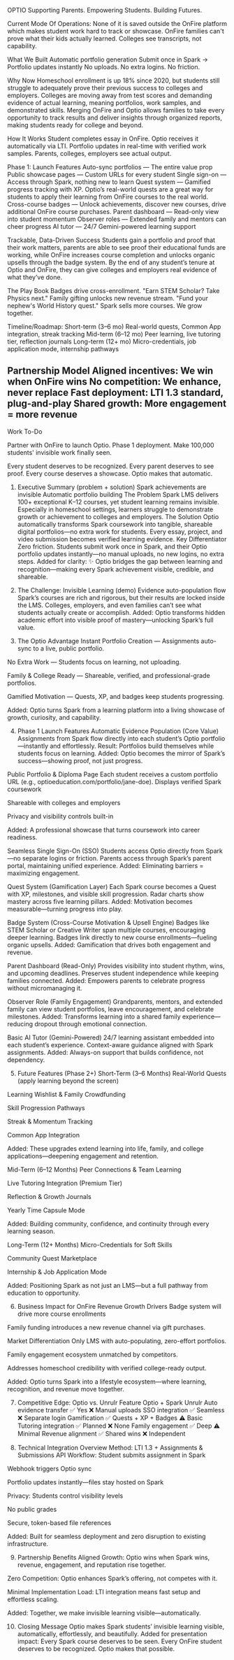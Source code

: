 OPTIO
Supporting Parents. Empowering Students. Building Futures.

Current Mode Of Operations:
None of it is saved outside the OnFire platform which makes student work hard to track or showcase.
OnFire families can't prove what their kids actually learned.
Colleges see transcripts, not capability.

What We Built
Automatic portfolio generation
Submit once in Spark → Portfolio updates instantly
No uploads. No extra logins. No friction.

Why Now
Homeschool enrollment is up 18% since 2020, but students still struggle to adequately prove their previous success to colleges and employers. Colleges are moving away from test scores and demanding evidence of actual learning, meaning portfolios, work samples, and demonstrated skills. Merging OnFire and Optio allows families to take every opportunity to track results and deliver insights through organized reports, making students ready for college and beyond.

How It Works
Student completes essay in OnFire.
Optio receives it automatically via LTI.
Portfolio updates in real-time with verified work samples.
Parents, colleges, employers see actual output.

Phase 1: Launch Features
Auto-sync portfolios — The entire value prop
Public showcase pages — Custom URLs for every student
Single sign-on — Access through Spark, nothing new to learn
Quest system — Gamified progress tracking with XP. Optio’s real-world quests are a great way for students to apply their learning from OnFire courses to the real world.
Cross-course badges — Unlock achievements, discover new courses, drive additional OnFire course purchases.
Parent dashboard — Read-only view into student momentum
Observer roles — Extended family and mentors can cheer progress
AI tutor — 24/7 Gemini-powered learning support

Trackable, Data-Driven Success
Students gain a portfolio and proof that their work matters, parents are able to see proof their educational funds are working, while OnFire increases course completion and unlocks organic upsells through the badge system. By the end of any student’s tenure at Optio and OnFire, they can give colleges and employers real evidence of what they’ve done.

The Play Book
Badges drive cross-enrollment.
"Earn STEM Scholar? Take Physics next."
Family gifting unlocks new revenue stream.
"Fund your nephew's World History quest."
Spark sells more courses. We grow together.

Timeline/Roadmap:
Short-term (3–6 mo) Real-world quests, Common App integration, streak tracking
Mid-term (6–12 mo) Peer learning, live tutoring tier, reflection journals
Long-term (12+ mo) Micro-credentials, job application mode, internship pathways

Partnership Model
Aligned incentives: We win when OnFire wins
No competition: We enhance, never replace
Fast deployment: LTI 1.3 standard, plug-and-play
Shared growth: More engagement = more revenue
---
Work To-Do

Partner with OnFire to launch Optio.
Phase 1 deployment.
Make 100,000 students' invisible work finally seen.


Every student deserves to be recognized.
Every parent deserves to see proof.
Every course deserves a showcase.
Optio makes that automatic.

1. Executive Summary (problem + solution)
Spark achievements are invisible
Automatic portfolio building
The Problem
Spark LMS delivers 100+ exceptional K–12 courses, yet student learning remains invisible. Especially in homeschool settings, learners struggle to demonstrate growth or achievement to colleges and employers.
The Solution
Optio automatically transforms Spark coursework into tangible, shareable digital portfolios—no extra work for students. Every essay, project, and video submission becomes verified learning evidence.
Key Differentiator
 Zero friction. Students submit work once in Spark, and their Optio portfolio updates instantly—no manual uploads, no new logins, no extra steps.
Added for clarity:
✨ Optio bridges the gap between learning and recognition—making every Spark achievement visible, credible, and shareable.

2. The Challenge: Invisible Learning
(demo) Evidence auto-population flow
Spark’s courses are rich and rigorous, but their results are locked inside the LMS.
 Colleges, employers, and even families can’t see what students actually create or accomplish.
Added:
Optio transforms hidden academic effort into visible proof of mastery—unlocking Spark’s full value.

3. The Optio Advantage
Instant Portfolio Creation — Assignments auto-sync to a live, public portfolio.


No Extra Work — Students focus on learning, not uploading.


Family & College Ready — Shareable, verified, and professional-grade portfolios.


Gamified Motivation — Quests, XP, and badges keep students progressing.


Added:
Optio turns Spark from a learning platform into a living showcase of growth, curiosity, and capability.

4. Phase 1 Launch Features
Automatic Evidence Population (Core Value)
Assignments from Spark flow directly into each student’s Optio portfolio—instantly and effortlessly.
 Result: Portfolios build themselves while students focus on learning.
Added:
Optio becomes the mirror of Spark’s success—showing proof, not just progress.

Public Portfolio & Diploma Page
Each student receives a custom portfolio URL (e.g., optioeducation.com/portfolio/jane-doe).
Displays verified Spark coursework


Shareable with colleges and employers


Privacy and visibility controls built-in


Added:
A professional showcase that turns coursework into career readiness.

Seamless Single Sign-On (SSO)
Students access Optio directly from Spark—no separate logins or friction.
 Parents access through Spark’s parent portal, maintaining unified experience.
Added:
Eliminating barriers = maximizing engagement.

Quest System (Gamification Layer)
Each Spark course becomes a Quest with XP, milestones, and visible skill progression.
 Radar charts show mastery across five learning pillars.
Added:
Motivation becomes measurable—turning progress into play.

Badge System (Cross-Course Motivation & Upsell Engine)
Badges like STEM Scholar or Creative Writer span multiple courses, encouraging deeper learning.
 Badges link directly to new course enrollments—fueling organic upsells.
Added:
Gamification that drives both engagement and revenue.

Parent Dashboard (Read-Only)
Provides visibility into student rhythm, wins, and upcoming deadlines.
 Preserves student independence while keeping families connected.
Added:
Empowers parents to celebrate progress without micromanaging it.

Observer Role (Family Engagement)
Grandparents, mentors, and extended family can view student portfolios, leave encouragement, and celebrate milestones.
Added:
Transforms learning into a shared family experience—reducing dropout through emotional connection.

Basic AI Tutor (Gemini-Powered)
24/7 learning assistant embedded into each student’s experience.
 Context-aware guidance aligned with Spark assignments.
Added:
Always-on support that builds confidence, not dependency.

5. Future Features (Phase 2+)
Short-Term (3–6 Months)
Real-World Quests (apply learning beyond the screen)


Learning Wishlist & Family Crowdfunding


Skill Progression Pathways


Streak & Momentum Tracking


Common App Integration


Added:
These upgrades extend learning into life, family, and college applications—deepening engagement and retention.

Mid-Term (6–12 Months)
Peer Connections & Team Learning


Live Tutoring Integration (Premium Tier)


Reflection & Growth Journals


Yearly Time Capsule Mode


Added:
Building community, confidence, and continuity through every learning season.

Long-Term (12+ Months)
Micro-Credentials for Soft Skills


Community Quest Marketplace


Internship & Job Application Mode


Added:
Positioning Spark as not just an LMS—but a full pathway from education to opportunity.

6. Business Impact for OnFire
Revenue Growth Drivers
Badge system will drive more course enrollments


Family funding introduces a new revenue channel via gift purchases.

Market Differentiation
Only LMS with auto-populating, zero-effort portfolios.


Family engagement ecosystem unmatched by competitors.


Addresses homeschool credibility with verified college-ready output.


Added:
Optio turns Spark into a lifestyle ecosystem—where learning, recognition, and revenue move together.

7. Competitive Edge: Optio vs. Unrulr
Feature
Optio + Spark
Unrulr
Auto evidence transfer
✅ Yes
❌ Manual uploads
SSO integration
✅ Seamless
❌ Separate login
Gamification
✅ Quests + XP + Badges
⚠️ Basic
Tutoring integration
✅ Planned
❌ None
Family engagement
✅ Deep
⚠️ Minimal
Revenue alignment
✅ Shared wins
❌ Independent



8. Technical Integration Overview
Method: LTI 1.3 + Assignments & Submissions API
 Workflow:
Student submits assignment in Spark


Webhook triggers Optio sync


Portfolio updates instantly—files stay hosted on Spark


Privacy:
Students control visibility levels


No public grades


Secure, token-based file references


Added:
Built for seamless deployment and zero disruption to existing infrastructure.

9. Partnership Benefits
Aligned Growth: Optio wins when Spark wins, revenue, engagement, and reputation rise together.


Zero Competition: Optio enhances Spark’s offering, not competes with it.


Minimal Implementation Load: LTI integration means fast setup and effortless scaling.


Added:
Together, we make invisible learning visible—automatically.

10. Closing Message
Optio makes Spark students’ invisible learning visible, automatically, effortlessly, and beautifully.
Added for presentation impact:
Every Spark course deserves to be seen. Every OnFire student deserves to be recognized. Optio makes that possible.
